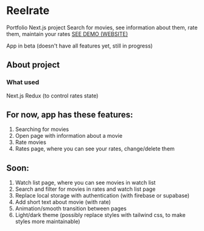 # Reelrate

Portfolio Next.js project
Search for movies, see information about them, rate them, maintain your rates
[SEE DEMO (WEBSITE)](https://reelrate-beta.netlify.app/)

App in beta (doesn't have all features yet, still in progress)

## About project

### What used

Next.js
Redux (to control rates state)

## For now, app has these features:

1. Searching for movies
2. Open page with information about a movie
3. Rate movies
4. Rates page, where you can see your rates, change/delete them

## Soon:

1. Watch list page, where you can see movies in watch list
2. Search and filter for movies in rates and watch list page
3. Replace local storage with authentication (with firebase or supabase)
4. Add short text about movie (with rate)
5. Animation/smooth transition between pages
6. Light/dark theme (possibly replace styles with tailwind css, to make styles more maintainable)
